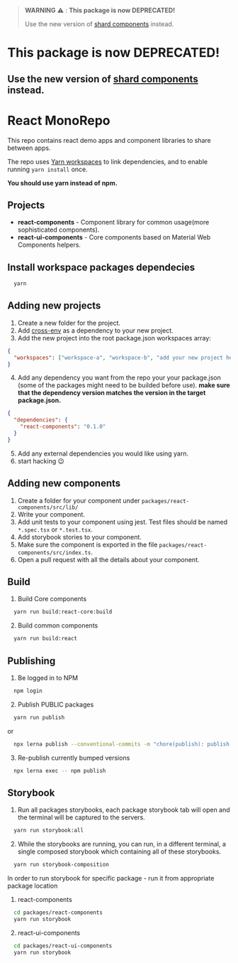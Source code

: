 > **WARNING** :warning: : **This package is now DEPRECATED!**
>
>  Use the new version of [shard components](https://github.com/MapColonies/shared-components) instead.

# This package is now DEPRECATED!
## Use the new version of [shard components](https://github.com/MapColonies/shared-components) instead.

# React MonoRepo

This repo contains react demo apps and component libraries to share between apps.

The repo uses [Yarn workspaces](https://classic.yarnpkg.com/en/docs/workspaces/) to link dependencies, and to enable running `yarn install` once.

**You should use yarn instead of npm.**


## Projects
* **react-components** - Component library for common usage(more sophisticated components).
* **react-ui-components** - Core components based on Material Web Components helpers.

## Install workspace packages dependecies
```sh
  yarn
```

## Adding new projects
1. Create a new folder for the project.
2. Add [cross-env](https://www.npmjs.com/package/cross-env) as a dependency to your new project.
3. Add the new project into the root package.json workspaces array:
```json
{
  "workspaces": ["workspace-a", "workspace-b", "add your new project here"]
}
```
4. Add any dependency you want from the repo your your package.json (some of the packages might need to be builded before use). **make sure that the dependency version matches the version in the target package.json.** 

```json
{
  "dependencies": {
    "react-components": "0.1.0"
  }
}
```
5. Add any external dependencies you would like using yarn.
6. start hacking :wink:

## Adding new components
1. Create a folder for your component under `packages/react-components/src/lib/`
2. Write your component.
3. Add unit tests to your component using jest. Test files should be named `*.spec.tsx` or `*.test.tsx`.
4. Add storybook stories to your component.
5. Make sure the component is exported in the file `packages/react-components/src/index.ts`.
6. Open a pull request with all the details about your component.

## Build
1. Build Core components
```sh
  yarn run build:react-core:build
``` 
2. Build common components
```sh
  yarn run build:react
``` 

## Publishing
1. Be logged in to NPM
```sh
  npm login
``` 
2. Publish PUBLIC packages 
```sh
  yarn run publish
``` 
or
```sh
  npx lerna publish --conventional-commits -m "chore(publish): publish %s [ci skip]"
``` 
3. Re-publish currently bumped versions
```sh
  npx lerna exec -- npm publish
```

## Storybook
1. Run all packages storybooks, each package storybook tab will open and the terminal will be captured to the servers.
```sh
  yarn run storybook:all
```
2. While the storybooks are running, you can run, in a different terminal, a single composed storybook which containing all of these storybooks.
```sh
  yarn run storybook-composition
``` 

In order to run storybook for specific package - run it from appropriate package location
1. react-components
```sh
  cd packages/react-components
  yarn run storybook
```
2. react-ui-components
```sh
  cd packages/react-ui-components
  yarn run storybook
```
